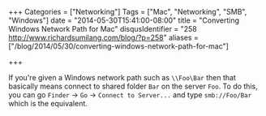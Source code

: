 +++
Categories = ["Networking"]
Tags = ["Mac", "Networking", "SMB", "Windows"]
date = "2014-05-30T15:41:00-08:00"
title = "Converting Windows Network Path for Mac"
disqusIdentifier = "258 http://www.richardsumilang.com/blog/?p=258"
aliases = ["/blog/2014/05/30/converting-windows-network-path-for-mac"]

+++

If you're given a Windows network path such as `\\Foo\Bar` then that basically
means connect to shared folder `Bar` on the server `Foo`. To do this, you can go
`Finder` -&gt; `Go` -&gt; `Connect to Server...` and type `smb://Foo/Bar` which
is the equivalent.
